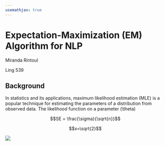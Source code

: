 ```yaml
---
usemathjax: true
---
```


# Expectation-Maximization (EM) Algorithm for NLP
Miranda Rintoul

Ling 539

## Background

In statistics and its applications, maximum likelihood estimation (MLE) is a popular technique for estimating the parameters of a distribution from observed data. The likelihood function on a parameter \(\theta\)

```math
SE = \frac{\sigma}{\sqrt{n}}
```

$$x=\sqrt{2}$$

<img src="https://render.githubusercontent.com/render/math?math=e^{i \pi} = -1">
